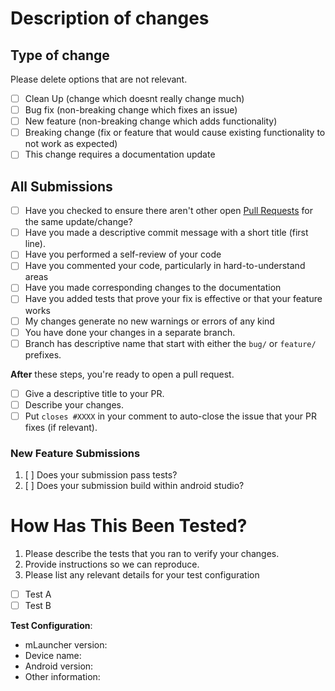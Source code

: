 # Description of changes <!-- to be filled in -->

<!-- Please include a summary of the changes and the related issue. Please also include relevant motivation and context. List any dependencies that are required for this change. -->

## Type of change <!-- to be filled in -->

Please delete options that are not relevant.

- [ ] Clean Up (change which doesnt really change much)
- [ ] Bug fix (non-breaking change which fixes an issue)
- [ ] New feature (non-breaking change which adds functionality)
- [ ] Breaking change (fix or feature that would cause existing functionality to not work as expected)
- [ ] This change requires a documentation update

## All Submissions <!-- to be checked -->

- [ ] Have you checked to ensure there aren't other open [Pull Requests](../../../pulls) for the same update/change?
- [ ] Have you made a descriptive commit message with a short title (first line).
- [ ] Have you performed a self-review of your code
- [ ] Have you commented your code, particularly in hard-to-understand areas
- [ ] Have you made corresponding changes to the documentation
- [ ] Have you added tests that prove your fix is effective or that your feature works
- [ ] My changes generate no new warnings or errors of any kind
- [ ] You have done your changes in a separate branch. 
- [ ] Branch has descriptive name that start with either the `bug/` or `feature/` prefixes. <!-- Good examples are: 'bug/signin-issue' or 'feature/issue-templates'. -->

**After** these steps, you're ready to open a pull request.

- [ ] Give a descriptive title to your PR.
- [ ] Describe your changes.
- [ ] Put `closes #XXXX` in your comment to auto-close the issue that your PR fixes (if relevant). <!--- Please delete if not relevant. -->

### New Feature Submissions <!-- to be filled in if relevant or remove -->

1. [ ] Does your submission pass tests?
2. [ ] Does your submission build within android studio?

# How Has This Been Tested? <!-- to be filled in -->

1. Please describe the tests that you ran to verify your changes. 
2. Provide instructions so we can reproduce. 
3. Please list any relevant details for your test configuration

- [ ] Test A
- [ ] Test B

**Test Configuration**:
- mLauncher version:
- Device name:
- Android version:
- Other information:

